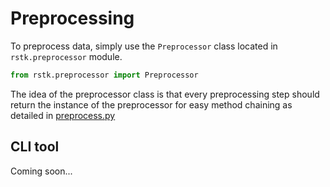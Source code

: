 # Preprocessing

To preprocess data, simply use the `Preprocessor` class located in `rstk.preprocessor` module.

```python
from rstk.preprocessor import Preprocessor
```

The idea of the preprocessor class is that every preprocessing step should return the instance of the preprocessor for easy method chaining as detailed in [preprocess.py](https://github.com/rat-nick/rstk/blob/main/examples/preprocessing/preprocess.py)

## CLI tool

Coming soon...


